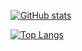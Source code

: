 [![GitHub stats](https://github-readme-stats.vercel.app/api?username=kcamcam&show_icons=true&theme=dracula&include_all_commits=true&count_private=true)](https://github.com/kcamcam/github-readme-stats)

[![Top Langs](https://github-readme-stats.vercel.app/api/top-langs/?username=kcamcam&layout=compact&langs_count=7&theme=dracula&count_private=true)](https://github.com/kcamcam/github-readme-stats)
